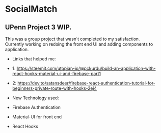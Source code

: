 # SocialMatch

UPenn Project 3 WIP.
--------------------
This was a group project that wasn't completed to my satisfaction. Currently working on redoing the front end UI and adding components to application. 

- Links that helped me: 
- 1: https://steemit.com/utopian-io/@pckurdu/build-an-application-with-react-hooks-material-ui-and-firebase-part1
- 2: https://dev.to/satansdeer/firebase-react-authentication-tutorial-for-beginners-private-route-with-hooks-2ej4


- New Technology used: 
- Firebase Authentication 
- Material-UI for front end 
- React Hooks 

